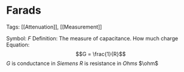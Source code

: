 # Farads
Tags: [[Attenuation]], [[Measurement]]

Symbol: $F$
Definition: The measure of capacitance. How much charge
Equation:
$$G = \frac{1}{R}$$
$G$ is conductance in *Siemens*
$R$ is resistance in *Ohms* $\ohm$

